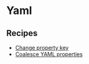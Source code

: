 # Yaml

## Recipes

* [Change property key](changepropertykey.md)
* [Coalesce YAML properties](coalesceproperties.md)

